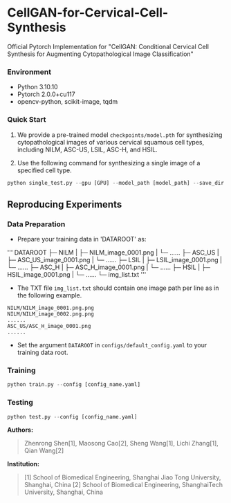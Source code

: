 # CellGAN-for-Cervical-Cell-Synthesis
Official Pytorch Implementation for "CellGAN: Conditional Cervical Cell Synthesis for Augmenting Cytopathological Image Classification"

### Environment
- Python 3.10.10
- Pytorch 2.0.0+cu117
- opencv-python, scikit-image, tqdm

### Quick Start

1. We provide a pre-trained model `checkpoints/model.pth` for synthesizing cytopathological images of various cervical squamous cell types, including NILM, ASC-US, LSIL, ASC-H, and HSIL.

2. Use the following command for synthesizing a single image of a specified cell type.

```python
python single_test.py --gpu [GPU] --model_path [model_path] --save_dir [set a dir to save your images] --cell_type [set your desired cell type] 
```

## Reproducing Experiments
### Data Preparation
- Prepare your training data in 'DATAROOT' as: 

'''
DATAROOT
├─ NILM
|  ├─ NILM_image_0001.png
|  └─ ......
├─ ASC_US
|  ├─ ASC_US_image_0001.png
|  └─ ......
├─ LSIL
|  ├─ LSIL_image_0001.png
|  └─ ......
├─ ASC_H
|  ├─ ASC_H_image_0001.png
|  └─ ......
├─ HSIL
|  ├─ HSIL_image_0001.png
|  └─ ......
└─ img_list.txt
'''

- The TXT file `img_list.txt` should contain one image path per line as in the following example.

```
NILM/NILM_image_0001.png.png
NILM/NILM_image_0002.png.png
......
ASC_US/ASC_H_image_0001.png
......
```

- Set the argument `DATAROOT` in `configs/default_config.yaml` to your training data root. 

### Training
```python
python train.py --config [config_name.yaml]
```

### Testing
```python
python test.py --config [config_name.yaml]
```

**Authors:**   
> Zhenrong Shen[1], Maosong Cao[2], Sheng Wang[1], Lichi Zhang[1], Qian Wang[2]
> 
**Institution:**
> [1] School of Biomedical Engineering, Shanghai Jiao Tong University, Shanghai, China
> [2] School of Biomedical Engineering, ShanghaiTech University, Shanghai, China

